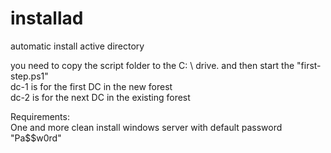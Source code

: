 # installad
automatic install active directory

you need to copy the script folder to the C: \ drive. and then start the "first-step.ps1"<br>
dc-1 is for the first DC in the new forest <br>
dc-2 is for the next DC in the existing forest<br>


Requirements:<br>
One and more clean install windows server with default password "Pa$$w0rd"

